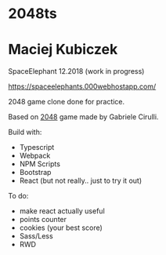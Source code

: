 # 2048ts
# Maciej Kubiczek
SpaceElephant
12.2018 (work in progress)

https://spaceelephants.000webhostapp.com/

2048 game clone done for practice.

Based on [2048](https://play2048.co/) game made by Gabriele Cirulli.

Build with:
- Typescript
- Webpack
- NPM Scripts
- Bootstrap
- React (but not really.. just to try it out)

To do:
- make react actually useful
- points counter
- cookies (your best score)
- Sass/Less
- RWD